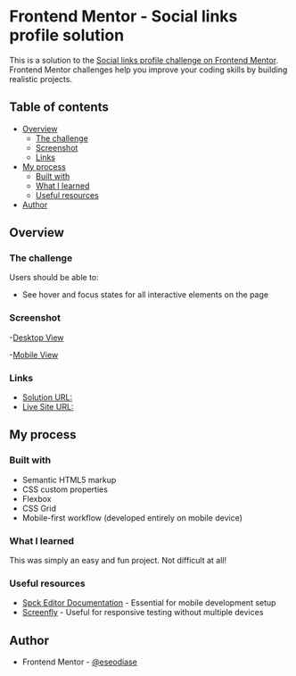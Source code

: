 # Frontend Mentor - Social links profile solution

This is a solution to the [Social links profile challenge on Frontend Mentor](https://www.frontendmentor.io/challenges/social-links-profile-UG32l9m6dQ). Frontend Mentor challenges help you improve your coding skills by building realistic projects. 

## Table of contents

- [Overview](#overview)
  - [The challenge](#the-challenge)
  - [Screenshot](#screenshot)
  - [Links](#links)
- [My process](#my-process)
  - [Built with](#built-with)
  - [What I learned](#what-i-learned)
  - [Useful resources](#useful-resources)
- [Author](#author)

## Overview

### The challenge

Users should be able to:

- See hover and focus states for all interactive elements on the page

### Screenshot

-[Desktop View](./src/solution/screenshots/desktop-view.jpg)

-[Mobile View](./src/solution/screenshots/mobile-view.jpg)

### Links

- [Solution URL:](https://github.com/eseodiase/frontend-mentor-social-links-profile-challenge)
- [Live Site URL:](https://eseodiase.github.io/frontend-mentor-social-links-profile-challenge/)

## My process

### Built with

- Semantic HTML5 markup
- CSS custom properties
- Flexbox
- CSS Grid
- Mobile-first workflow (developed entirely on mobile device)

### What I learned

This was simply an easy and fun project. Not difficult at all!

### Useful resources

- [Spck Editor Documentation](https://spck.io/docs) - Essential for mobile development setup
- [Screenfly](https://screenfly.org) - Useful for responsive testing without multiple devices

## Author

- Frontend Mentor - [@eseodiase](https://www.frontendmentor.io/profile/eseodiase)
```
